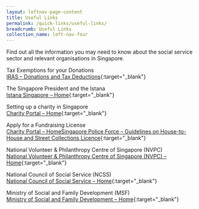 ```yaml
---
layout: leftnav-page-content
title: Useful Links
permalink: /quick-links/useful-links/
breadcrumb: Useful Links
collection_name: left-nav-four
---
```


Find out all the information you may need to know about the social service sector and relevant organisations in Singapore.

Tax Exemptions for your Donations<br>
[IRAS – Donations and Tax Deductions](https://www.iras.gov.sg/irashome/Other-Taxes/Charities/Donations-and-Tax-Deductions/){:target="_blank"}

The Singapore President and the Istana<br>
[Istana Singapore – Home](http://www.istana.gov.sg/){:target="_blank"}

Setting up a charity in Singapore<br>
[Charity Portal – Home](http://www.charities.gov.sg/){:target="_blank"}

Apply for a Fundraising License<br>
[Charity Portal – HomeSingapore Police Force – Guidelines on House-to-House and Street Collections Licence](https://www.police.gov.sg/e-services/apply/licenses-and-permits/house-to-house-and-streets-collection){:target="_blank"}

National Volunteer & Philanthropy Centre of Singapore (NVPC)<br>
[National Volunteer & Philanthropy Centre of Singapore (NVPC) – Home](http://www.nvpc.org.sg/){:target="_blank"}

National Council of Social Service (NCSS)<br>
[National Council of Social Service – Home](https://www.ncss.gov.sg/){:target="_blank"}

Ministry of Social and Family Development (MSF)<br>
[Ministry of Social and Family Development – Home](https://www.msf.gov.sg/){:target="_blank"}
